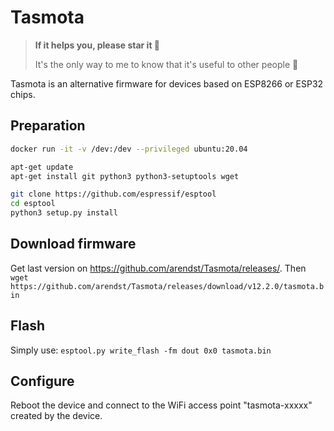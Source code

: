 # Tasmota

> **If it helps you, please star it 🙏**
>
> It's the only way to me to know that it's useful to other people 🥰

Tasmota is an alternative firmware for devices based on ESP8266 or ESP32 chips.


## Preparation

```bash
docker run -it -v /dev:/dev --privileged ubuntu:20.04

apt-get update
apt-get install git python3 python3-setuptools wget

git clone https://github.com/espressif/esptool
cd esptool
python3 setup.py install
```


## Download firmware

Get last version on https://github.com/arendst/Tasmota/releases/.
Then `wget https://github.com/arendst/Tasmota/releases/download/v12.2.0/tasmota.bin`


## Flash

Simply use:
`esptool.py write_flash -fm dout 0x0 tasmota.bin`


## Configure

Reboot the device and connect to the WiFi access point "tasmota-xxxxx" created by the device.